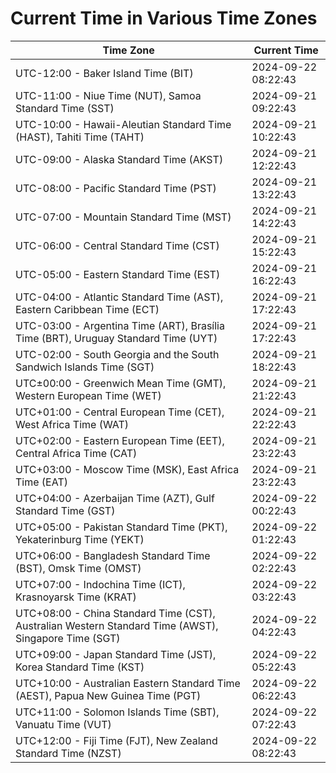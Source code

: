 # Current Time in Various Time Zones

| Time Zone | Current Time |
|-----------|--------------|
| UTC-12:00 - Baker Island Time (BIT) | 2024-09-22 08:22:43 |
| UTC-11:00 - Niue Time (NUT), Samoa Standard Time (SST) | 2024-09-21 09:22:43 |
| UTC-10:00 - Hawaii-Aleutian Standard Time (HAST), Tahiti Time (TAHT) | 2024-09-21 10:22:43 |
| UTC-09:00 - Alaska Standard Time (AKST) | 2024-09-21 12:22:43 |
| UTC-08:00 - Pacific Standard Time (PST) | 2024-09-21 13:22:43 |
| UTC-07:00 - Mountain Standard Time (MST) | 2024-09-21 14:22:43 |
| UTC-06:00 - Central Standard Time (CST) | 2024-09-21 15:22:43 |
| UTC-05:00 - Eastern Standard Time (EST) | 2024-09-21 16:22:43 |
| UTC-04:00 - Atlantic Standard Time (AST), Eastern Caribbean Time (ECT) | 2024-09-21 17:22:43 |
| UTC-03:00 - Argentina Time (ART), Brasília Time (BRT), Uruguay Standard Time (UYT) | 2024-09-21 17:22:43 |
| UTC-02:00 - South Georgia and the South Sandwich Islands Time (SGT) | 2024-09-21 18:22:43 |
| UTC±00:00 - Greenwich Mean Time (GMT), Western European Time (WET) | 2024-09-21 21:22:43 |
| UTC+01:00 - Central European Time (CET), West Africa Time (WAT) | 2024-09-21 22:22:43 |
| UTC+02:00 - Eastern European Time (EET), Central Africa Time (CAT) | 2024-09-21 23:22:43 |
| UTC+03:00 - Moscow Time (MSK), East Africa Time (EAT) | 2024-09-21 23:22:43 |
| UTC+04:00 - Azerbaijan Time (AZT), Gulf Standard Time (GST) | 2024-09-22 00:22:43 |
| UTC+05:00 - Pakistan Standard Time (PKT), Yekaterinburg Time (YEKT) | 2024-09-22 01:22:43 |
| UTC+06:00 - Bangladesh Standard Time (BST), Omsk Time (OMST) | 2024-09-22 02:22:43 |
| UTC+07:00 - Indochina Time (ICT), Krasnoyarsk Time (KRAT) | 2024-09-22 03:22:43 |
| UTC+08:00 - China Standard Time (CST), Australian Western Standard Time (AWST), Singapore Time (SGT) | 2024-09-22 04:22:43 |
| UTC+09:00 - Japan Standard Time (JST), Korea Standard Time (KST) | 2024-09-22 05:22:43 |
| UTC+10:00 - Australian Eastern Standard Time (AEST), Papua New Guinea Time (PGT) | 2024-09-22 06:22:43 |
| UTC+11:00 - Solomon Islands Time (SBT), Vanuatu Time (VUT) | 2024-09-22 07:22:43 |
| UTC+12:00 - Fiji Time (FJT), New Zealand Standard Time (NZST) | 2024-09-22 08:22:43 |
